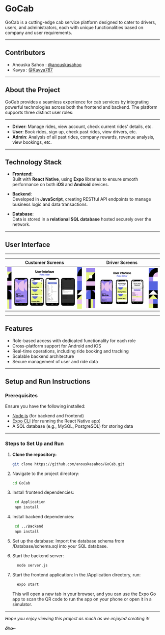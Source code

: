 # GoCab

GoCab is a cutting-edge cab service platform designed to cater to drivers, users, and administrators, each with unique functionalities based on company and user requirements.

---

## Contributors

- Anouska Sahoo : [@anouskasahoo](https://github.com/anouskasahoo)
- Kavya : [@Kavya787](https://github.com/Kavya787)

---

## About the Project

GoCab provides a seamless experience for cab services by integrating powerful technologies across both the frontend and backend. The platform supports three distinct user roles:

---
- **Driver**: Manage rides, view account, check current rides' details, etc.
- **User**: Book rides, sign up, check past rides, view drivers, etc.
- **Admin**: Analysis of all past rides, company rewards, revenue analysis, view bookings, etc.

---

## Technology Stack

- **Frontend**:  
  Built with **React Native**, using **Expo** libraries to ensure smooth performance on both **iOS** and **Android** devices.

- **Backend**:  
  Developed in **JavaScript**, creating RESTful API endpoints to manage business logic and data transactions.

- **Database**:  
  Data is stored in a **relational SQL database** hosted securely over the network.

---

## User Interface

---

| Customer Screens | Driver Screens |
|-----------|------------|
| ![User Role](./Application/GoCab/assets/9.png) | ![Driver Role](./Application/GoCab/assets/8.png) |

---

## Features

- Role-based access with dedicated functionality for each role
- Cross-platform support for Android and iOS
- Real-time operations, including ride booking and tracking
- Scalable backend architecture
- Secure management of user and ride data

---
## Setup and Run Instructions

### Prerequisites

Ensure you have the following installed:
- [Node.js](https://nodejs.org/) (for backend and frontend)
- [Expo CLI](https://docs.expo.dev/get-started/installation/) (for running the React Native app)
- A SQL database (e.g., MySQL, PostgreSQL) for storing data

---

### Steps to Set Up and Run

1. **Clone the repository:**
   ```bash
   git clone https://github.com/anouskasahoo/GoCab.git
   ```

2. Navigate to the project directory:
   ```bash
   cd GoCab
   ```

3. Install frontend dependencies:
   ```bash
    cd Application
    npm install
   ```

4. Install backend dependencies:
   ```bash
    cd ../Backend
    npm install
   ```

5. Set up the database:
   Import the database schema from /Database/schema.sql into your SQL database.

6. Start the backend server:
   ```bash
     node server.js
   ```

7. Start the frontend application:
   In the /Application directory, run:
   ```bash
     expo start
   ```
   This will open a new tab in your browser, and you can use the Expo Go app to scan the QR code to run the app on your phone or open it in a simulator.


---

*Hope you enjoy viewing this project as much as we enjoyed creating it!*

_____ō͡≡o˞̶_____

